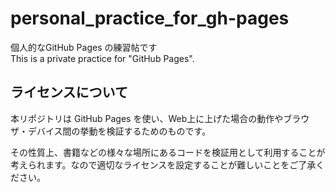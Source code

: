 # personal_practice_for_gh-pages

個人的なGitHub Pages の練習帖です  
This is a private practice for "GitHub Pages".

## ライセンスについて

本リポジトリは GitHub Pages を使い、Web上に上げた場合の動作やブラウザ・デバイス間の挙動を検証するためのものです。

その性質上、書籍などの様々な場所にあるコードを検証用として利用することが考えられます。なので適切なライセンスを設定することが難しいことをご了承ください。
